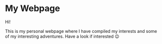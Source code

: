 # My Webpage

Hi!

This is my personal webpage where I have compiled my interests and some of my interesting adventures.
Have a look if interested :wink:
